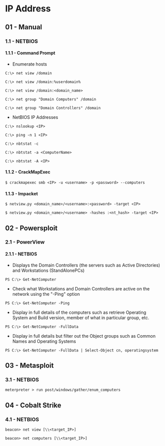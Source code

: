 # IP Address

## 01 - Manual

### 1.1 - NETBIOS

#### 1.1.1 - Command Prompt

- Enumerate hosts

```
C:\> net view /domain

C:\> net view /domain:%userdomain%

C:\> net view /domain:<domain_name>
```

`C:\> net group "Domain Computers" /domain`

`C:\> net group "Domain Controllers" /domain`

- NetBIOS IP Addresses

`C:\> nslookup <IP>`

`C:\> ping -n 1 <IP>`

`C:\> nbtstat -c`

`C:\> nbtstat -a <ComputerName>`

`C:\> nbtstat -A <IP>`

#### 1.1.2 - CrackMapExec

`$ crackmapexec smb <IP> -u <username> -p <password> --computers`

#### 1.1.3 - Impacket

`$ netview.py <domain_name>/<username>:<password> -target <IP>`

`$ netview.py <domain_name>/<username> -hashes :<nt_hash> -target <IP>`

## 02 - Powersploit

### 2.1 - PowerView

#### 2.1.1 - NETBIOS

- Displays the Domain Controllers (the servers such as Active Directories) and Workstations (StandAlonePCs)

`PS C:\> Get-NetComputer`

- Check what Workstations and Domain Controllers are active on the network using the "-Ping" option

`PS C:\> Get-NetComputer -Ping`

- Display in full details of the computers such as retrieve Operating System and Build version, member of what in particular group, etc.

`PS C:\> Get-NetComputer -FullData`

- Display in full details but filter out the Object groups such as Common Names and Operating Systems

`PS C:\> Get-NetComputer -FullData | Select-Object cn, operatingsystem`

## 03 - Metasploit

### 3.1 - NETBIOS

`meterpreter > run post/windows/gather/enum_computers`

## 04 - Cobalt Strike

### 4.1 - NETBIOS

`beacon> net view [\\<target_IP>]`

`beacon> net computers [\\<target_IP>]`